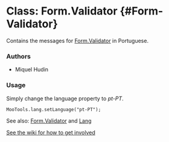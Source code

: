 Class: Form.Validator {#Form-Validator}
=====================================

Contains the messages for [Form.Validator][] in Portuguese.

### Authors

* Miquel Hudin

### Usage

Simply change the language property to *pt-PT*.

	MooTools.lang.setLanguage("pt-PT");

See also: [Form.Validator][] and [Lang][]

[See the wiki for how to get involved](http://wiki.github.com/mootools/mootools-more)

[Form.Validator]: http://www.mootools.net/docs/more/Forms/Form.Validator#Form-Validator
[Lang]: http://www.mootools.net/docs/more/Core/Lang
